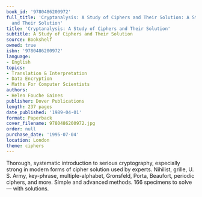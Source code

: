 ```yaml
---
book_id: '9780486200972'
full_title: 'Cryptanalysis: A Study of Ciphers and Their Solution: A Study of Ciphers
  and Their Solution'
title: 'Cryptanalysis: A Study of Ciphers and Their Solution'
subtitle: A Study of Ciphers and Their Solution
source: Bookshelf
owned: true
isbn: '9780486200972'
language:
- English
topics:
- Translation & Interpretation
- Data Encryption
- Maths For Computer Scientists
authors:
- Helen Fouche Gaines
publisher: Dover Publications
length: 237 pages
date_published: '1989-04-01'
format: Paperback
cover_filename: 9780486200972.jpg
order: null
purchase_date: '1995-07-04'
location: London
theme: ciphers
---
```

Thorough, systematic introduction to serious cryptography, especially strong in modern forms of cipher solution used by experts. Nihilist, grille, U. S. Army, key-phrase, multiple-alphabet, Gronsfeld, Porta, Beaufort, periodic ciphers, and more. Simple and advanced methods. 166 specimens to solve — with solutions.
